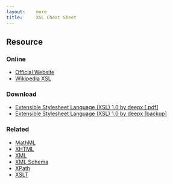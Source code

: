 ```yaml
---
layout:    more
title:     XSL Cheat Sheet
---
```

<div class="content content-400">
    <div class="board board-326">
        <h2 class="board-title">Resource</h2>
        <div class="board-card">
            <h3 class="board-card-title">Online</h3>
            <ul>
                <li><a href="http://www.w3.org/Style/XSL/">Official Website</a></li>
                <li><a href="http://en.wikipedia.org/wiki/Extensible_Stylesheet_Language">Wikipedia XSL</a></li>
            </ul>
        </div>
        <div class="board-card">
            <h3 class="board-card-title">Download</h3>
            <ul>
                <li><a href="http://www.digilife.be/quickreferences/QRC/Extensible%20Stylesheet%20Language%20(XSL)%201.0.pdf">Extensible Stylesheet Language (XSL) 1.0 by deepx [.pdf]</a></li>
                <li><a href="/static/cs/Extensible%20Stylesheet%20Language%20(XSL)%201.0.pdf">Extensible Stylesheet Language (XSL) 1.0 by deepx [backup]</a></li>
            </ul>
        </div>
        <div class="board-card">
            <h3 class="board-card-title">Related</h3>
            <ul>
                <li><a href="/mathml" title="MathML Cheat Sheet">MathML</a></li>
                <li><a href="/xhtml" title="XHTML Cheat Sheet">XHTML</a></li>
                <li><a href="/xml" title="XML Cheat Sheet">XML</a></li>
                <li><a href="/xml-schema/" title="XML Schema Cheat Sheet">XML Schema</a></li>
                <li><a href="/xpath" title="XPath Cheat Sheet">XPath</a></li>
                <li><a href="/xslt" title="XSLT Cheat Sheet">XSLT</a></li>
            </ul>
        </div>
    </div>
</div>
